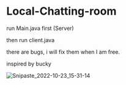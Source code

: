 # Local-Chatting-room

run Main.java first (Server)

then run client.java

there are bugs, i will fix them when I am free. 

inspired by bucky

![Snipaste_2022-10-23_15-31-14](https://user-images.githubusercontent.com/98570636/197413885-8917144d-cb41-4511-bb32-f357e120af75.png)
